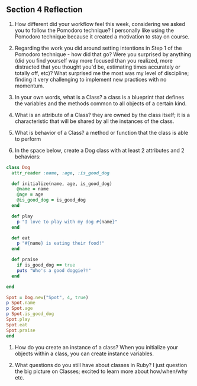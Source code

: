 ## Section 4 Reflection

1. How different did your workflow feel this week, considering we asked you to follow the Pomodoro technique? I personally like using the Pomodoro technique because it created a motivation to stay on course.

1. Regarding the work you did around setting intentions in Step 1 of the Pomodoro technique - how did that go? Were you surprised by anything (did you find yourself way more focused than you realized, more distracted that you thought you'd be, estimating times accurately or totally off, etc)? What surprised me the most was my level of discipline; finding it very challenging to implement new practices with no momentum.

1. In your own words, what is a Class? a class is a blueprint that defines the variables and the methods common to all objects of a certain kind.

1. What is an attribute of a Class? they are owned by the class itself; it is a characteristic that will be shared by all the instances of the class.

1. What is behavior of a Class? a method or function that the class is able to perform

1. In the space below, create a Dog class with at least 2 attributes and 2 behaviors:

```rb
class Dog
  attr_reader :name, :age, :is_good_dog

  def initialize(name, age, is_good_dog)
    @name = name
    @age = age
    @is_good_dog = is_good_dog
  end

  def play
    p "I love to play with my dog #{name}"
  end

  def eat
    p "#{name} is eating their food!"
  end

  def praise
    if is_good_dog == true
    puts "Who's a good doggie?!"
  end

end

Spot = Dog.new("Spot", 4, true)
p Spot.name
p Spot.age
p Spot.is_good_dog
Spot.play
Spot.eat
Spot.praise
end
```

1. How do you create an instance of a class?
When you initialize your objects within a class, you can create instance variables.

1. What questions do you still have about classes in Ruby? I just question the big picture on Classes; excited to learn more about how/when/why etc.
